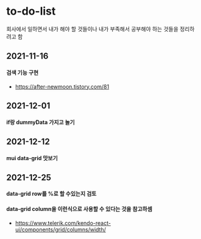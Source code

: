 # to-do-list
회사에서 일하면서 내가 해야 할 것들이나 내가 부족해서 공부해야 하는 것들을 정리하려고 함

## 2021-11-16
#### 검색 기능 구현
+ https://after-newmoon.tistory.com/81


## 2021-12-01
#### if랑 dummyData 가지고 놀기

## 2021-12-12
#### mui data-grid 맛보기

## 2021-12-25
#### data-grid row를 %로 할 수있는지 검토
#### data-grid column을 이런식으로 사용할 수 있다는 것을 참고하셈
+ https://www.telerik.com/kendo-react-ui/components/grid/columns/width/